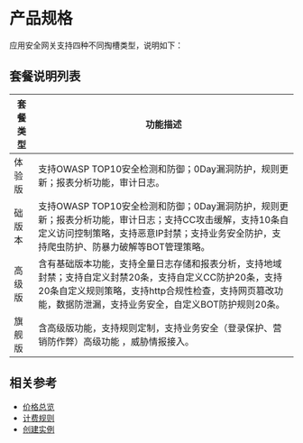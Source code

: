 # 产品规格

应用安全网关支持四种不同掏槽类型，说明如下：

## 套餐说明列表

| 套餐类型 | 功能描述                                                     |
| -------- | ------------------------------------------------------------ |
| 体验版   | 支持OWASP TOP10安全检测和防御；0Day漏洞防护，规则更新；报表分析功能，审计日志。 |
| 础版本   | 支持OWASP TOP10安全检测和防御；0Day漏洞防护，规则更新；报表分析功能，审计日志；支持CC攻击缓解，支持10条自定义访问控制策略，支持恶意IP封禁；支持业务安全防护，支持爬虫防护、防暴力破解等BOT管理策略。 |
| 高级版   | 含有基础版本功能，支持全量日志存储和报表分析，支持地域封禁；支持自定义封禁20条，支持自定义CC防护20条，支持20条自定义规则策略，支持http合规性检查，支持网页篡改功能，数据防泄漏，支持业务安全，自定义BOT防护规则20条。 |
| 旗舰版   | 含高级版功能，支持规则定制，支持业务安全（登录保护、营销防作弊）高级功能      ，威胁情报接入。 |

## 相关参考


- [价格总览](../Pricing/Price-Overview.md)
- [计费规则](../Pricing/Billing-Rules.md)
- [创建实例](../Getting-Started/Create-Instance.md)

